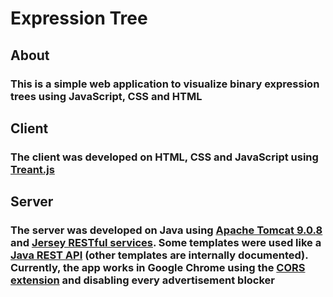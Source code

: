 # Expression Tree

## About

### This is a simple web application to visualize binary expression trees using JavaScript, CSS and HTML

## Client

### The client was developed on HTML, CSS and JavaScript using [Treant.js](http://fperucic.github.io/treant-js/)

## Server

### The server was developed on Java using [Apache Tomcat 9.0.8](https://tomcat.apache.org/download-90.cgi) and [Jersey RESTful services](https://jersey.github.io/). Some templates were used like a [Java REST API](https://www.mkyong.com/webservices/jax-rs/json-example-with-jersey-jackson/) (other templates are internally documented). Currently, the app works in Google Chrome using the [CORS extension](https://chrome.google.com/webstore/detail/allow-control-allow-origi/nlfbmbojpeacfghkpbjhddihlkkiljbi) and disabling every advertisement blocker